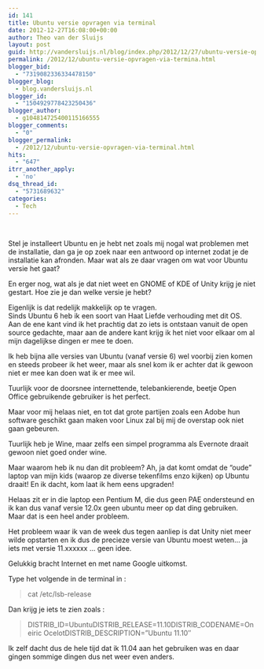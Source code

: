 ```yaml
---
id: 141
title: Ubuntu versie opvragen via terminal
date: 2012-12-27T16:08:00+00:00
author: Theo van der Sluijs
layout: post
guid: http://vandersluijs.nl/blog/index.php/2012/12/27/ubuntu-versie-opvragen-via-termina/
permalink: /2012/12/ubuntu-versie-opvragen-via-termina.html
blogger_bid:
  - "7319082336334478150"
blogger_blog:
  - blog.vandersluijs.nl
blogger_id:
  - "1504929778423250436"
blogger_author:
  - g104814725400115166555
blogger_comments:
  - "0"
blogger_permalink:
  - /2012/12/ubuntu-versie-opvragen-via-terminal.html
hits:
  - "647"
itrr_another_apply:
  - 'no'
dsq_thread_id:
  - "5731689632"
categories:
  - Tech
---
```

<div>
   
</div>

Stel je installeert Ubuntu en je hebt net zoals mij nogal wat problemen met de installatie, dan ga je op zoek naar een antwoord op internet zodat je de installatie kan afronden. Maar wat als ze daar vragen om wat voor Ubuntu versie het gaat?

En erger nog, wat als je dat niet weet en GNOME of KDE of Unity krijg je niet gestart. Hoe zie je dan welke versie je hebt?

Eigenlijk is dat redelijk makkelijk op te vragen.  
<a name="more"></a>Sinds Ubuntu 6 heb ik een soort van Haat Liefde verhouding met dit OS. Aan de ene kant vind ik het prachtig dat zo iets is ontstaan vanuit de open source gedachte, maar aan de andere kant krijg ik het niet voor elkaar om al mijn dagelijkse dingen er mee te doen.

Ik heb bijna alle versies van Ubuntu (vanaf versie 6) wel voorbij zien komen en steeds probeer ik het weer, maar als snel kom ik er achter dat ik gewoon niet er mee kan doen wat ik er mee wil.

Tuurlijk voor de doorsnee internettende, telebankierende, beetje Open Office gebruikende gebruiker is het perfect.

Maar voor mij helaas niet, en tot dat grote partijen zoals een Adobe hun software geschikt gaan maken voor Linux zal bij mij de overstap ook niet gaan gebeuren.

Tuurlijk heb je Wine, maar zelfs een simpel programma als Evernote draait gewoon niet goed onder wine.

Maar waarom heb ik nu dan dit probleem? Ah, ja dat komt omdat de &#8220;oude&#8221; laptop van mijn kids (waarop ze diverse tekenfilms enzo kijken) op Ubuntu draait! En ik dacht, kom laat ik hem eens upgraden!

Helaas zit er in die laptop een Pentium M, die dus geen PAE ondersteund en ik kan dus vanaf versie 12.0x geen ubuntu meer op dat ding gebruiken. Maar dat is een heel ander probleem.

Het probleem waar ik van de week dus tegen aanliep is dat Unity niet meer wilde opstarten en ik dus de precieze versie van Ubuntu moest weten&#8230; ja iets met versie 11.xxxxxx &#8230; geen idee.

Gelukkig bracht Internet en met name Google uitkomst.

Type het volgende in de terminal in :

> cat /etc/lsb-release

Dan krijg je iets te zien zoals :

> DISTRIB_ID=UbuntuDISTRIB_RELEASE=11.10DISTRIB_CODENAME=Oneiric OcelotDISTRIB_DESCRIPTION=&#8221;Ubuntu 11.10&#8243;

Ik zelf dacht dus de hele tijd dat ik 11.04 aan het gebruiken was en daar gingen sommige dingen dus net weer even anders.